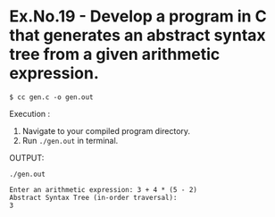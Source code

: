 # Ex.No.19 - Develop a program in C that generates an abstract syntax tree from a given arithmetic expression.
```
$ cc gen.c -o gen.out
```

Execution :

1. Navigate to your compiled program directory.
2. Run `./gen.out` in terminal.

OUTPUT:


`./gen.out`
```
Enter an arithmetic expression: 3 + 4 * (5 - 2)
Abstract Syntax Tree (in-order traversal):
3                                                                                                                                                                              
```